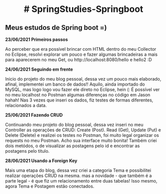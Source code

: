 <h1 align=center># SpringStudies-Springboot</h1>
<h2>Meus estudos de Spring boot =)</h2>
<strong>23/06/2021 Primeiros passos</strong>
<p>Ao perceber que era possível brincar com HTML dentro do meu Collector no Eclipse, resolvi explorar um pouco e fazer algumas brincadeiras 
a mais para aparecerem no meu Get, ou http://localhost:8080/hello e hello2 :D</p>

<strong>24/06/2021 Seguindo em frente</strong>
<p>Inicio do projeto do meu blog pessoal, dessa vez um pouco mais elaborado, afinal, implementei um banco de dados!! Aquilo, ainda importado 
 do MySQL, mas logo logo vou fazer ele direto no Eclipse, hein (: É possível ver no meu localhost no Postman algumas diferenças no código em Jason hahah!
 Nas 3 vezes que inseri os dados, fiz testes de formas diferentes, relacionados a data.</p>
 
 <strong>25/06/2021 Fazendo CRUD</strong>
<p>Continuando meu projeto do blog pessoal, dessa vez inseri no meu Controller as operações de CRUD: Create (Post). Read (Get), Update (Put) e Delete (Delete) e realizei os testes no Postman, foi muito legal organizar os requests no meu Postman. Acho sua interface muito bonita! Também criei dois metódos, o de visualizar as postagens pelo id e encontrar as postagens pelo titulo.</p>

<strong>28/06/2021 Usando a Foreign Key</strong>
<p>Mais uma etapa do blog, dessa vez criei a categoria Tema e possibilitei realizar operações CRUD na mesma. mas a novidade - que também é a parte legal - é que fiz um relacionamento entre duas tabelas! Isso mesmo, agora Tema e Postagem estão conectados.</p>
